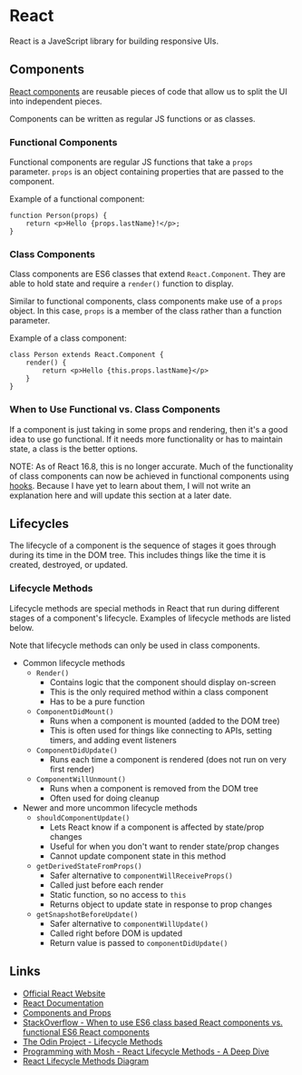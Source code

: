 # React

React is a JaveScript library for building responsive UIs.

## Components

[React components](https://reactjs.org/docs/components-and-props.html) are reusable pieces of code that allow us to split the UI into independent pieces.

Components can be written as regular JS functions or as classes.

### Functional Components

Functional components are regular JS functions that take a `props` parameter. `props` is an object containing properties that are passed to the component.

Example of a functional component:
```
function Person(props) {
    return <p>Hello {props.lastName}!</p>;
}
```

### Class Components

Class components are ES6 classes that extend `React.Component`. They are able to hold state and require a `render()` function to display.

Similar to functional components, class components make use of a `props` object. In this case, `props` is a member of the class rather than a function parameter.

Example of a class component:
```
class Person extends React.Component {
    render() {
        return <p>Hello {this.props.lastName}</p>
    }
}
```

### When to Use Functional vs. Class Components

If a component is just taking in some props and rendering, then it's a good idea to use go functional. If it needs more functionality or has to maintain state, a class is the better options.

NOTE: As of React 16.8, this is no longer accurate. Much of the functionality of class components can now be achieved in functional components using [hooks](https://reactjs.org/docs/hooks-intro.html). Because I have yet to learn about them, I will not write an explanation here and will update this section at a later date.

## Lifecycles

The lifecycle of a component is the sequence of stages it goes through during its time in the DOM tree. This includes things like the time it is created, destroyed, or updated.

### Lifecycle Methods

Lifecycle methods are special methods in React that run during different stages of a component's lifecycle. Examples of lifecycle methods are listed below.

Note that lifecycle methods can only be used in class components.

- Common lifecycle methods
    - `Render()`
        - Contains logic that the component should display on-screen
        - This is the only required method within a class component
        - Has to be a pure function
    - `ComponentDidMount()`
        - Runs when a component is mounted (added to the DOM tree)
        - This is often used for things like connecting to APIs, setting timers, and adding event listeners
    - `ComponentDidUpdate()`
        - Runs each time a component is rendered (does not run on very first render)
    - `ComponentWillUnmount()`
        - Runs when a component is removed from the DOM tree
        - Often used for doing cleanup
- Newer and more uncommon lifecycle methods
    - `shouldComponentUpdate()`
        - Lets React know if a component is affected by state/prop changes
        - Useful for when you don't want to render state/prop changes
        - Cannot update component state in this method
    - `getDerivedStateFromProps()`
        - Safer alternative to `componentWillReceiveProps()`
        - Called just before each render
        - Static function, so no access to `this`
        - Returns object to update state in response to prop changes
    - `getSnapshotBeforeUpdate()`
        - Safer alternative to `componentWillUpdate()`
        - Called right before DOM is updated
        - Return value is passed to `componentDidUpdate()`

## Links
* [Official React Website](https://reactjs.org/)
* [React Documentation](https://reactjs.org/docs/getting-started.html)
* [Components and Props](https://reactjs.org/docs/components-and-props.html)
* [StackOverflow - When to use ES6 class based React components vs. functional ES6 React components](https://stackoverflow.com/questions/36097965/when-to-use-es6-class-based-react-components-vs-functional-es6-react-components)
* [The Odin Project - Lifecycle Methods](https://www.theodinproject.com/courses/javascript/lessons/lifecycle-methods)
* [Programming with Mosh - React Lifecycle Methods - A Deep Dive](https://programmingwithmosh.com/javascript/react-lifecycle-methods/)
* [React Lifecycle Methods Diagram](https://projects.wojtekmaj.pl/react-lifecycle-methods-diagram/)

